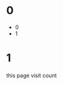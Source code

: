 # 0

- 0
- 1

# 1

<!-- ![](https://visit-counter.lisonge.workers.dev/?count_key=github.com/lisonge&balabala=9527) -->
this page visit count <img src="https://visit-counter.lisonge.workers.dev/?count_key=github.com%2Flisonge%2Fvisit-counter&svg_template=%3Csvg%0A++++++xmlns%3D%22http%3A%2F%2Fwww.w3.org%2F2000%2Fsvg%22%0A++++++%3Awidth%3D%2213+*+%28count+%2B+1+%2B+%27%27%29.length+%2B+5%22%0A++++++height%3D%2216%22%0A++++%3E%0A++++++%3Cg%3E%0A++++++++%3Ctext%0A++++++++++v-for%3D%22n+in+%28count+%2B+%27%27%29.length%22%0A++++++++++%3Akey%3D%22n%22%0A++++++++++style%3D%22font-size%3A+13px%22%0A++++++++++%3Ax%3D%22%0A++++++++++++%28n+-+1%29+*+13+%2B%0A++++++++++++%28%28count+%2B+%27%27%29.length+%3C+%28count+%2B+1+%2B+%27%27%29.length+%3F+13+%3A+0%29+%2B%0A++++++++++++5%0A++++++++++%22%0A++++++++++y%3D%2213%22%0A++++++++%3E%0A++++++++++%7B%7B+%28count+%2B+%22%22%29%5Bn+-+1%5D+%7D%7D%0A++++++++++%3Canimate%0A++++++++++++attributeName%3D%22y%22%0A++++++++++++from%3D%2213%22%0A++++++++++++to%3D%22-4%22%0A++++++++++++%3Abegin%3D%22%28%28count+%2B+%27%27%29.length+-+n%29+*+300+%2B+400+%2B+%27ms%27%22%0A++++++++++++dur%3D%22700ms%22%0A++++++++++++fill%3D%22freeze%22%0A++++++++++++v-if%3D%22%28count+%2B+%27%27%29%5Bn+-+1%5D+%21%3D+%28count+%2B+1+%2B+%27%27%29%5Bn+-+1%5D%22%0A++++++++++%2F%3E%0A++++++++%3C%2Ftext%3E%0A++++++++%3Ctext%0A++++++++++v-for%3D%22n+in+%28count+%2B+1+%2B+%27%27%29.length%22%0A++++++++++%3Akey%3D%22n%22%0A++++++++++style%3D%22font-size%3A+13px%22%0A++++++++++%3Ax%3D%22%28n+-+1%29+*+13+%2B+5%22%0A++++++++++y%3D%2230%22%0A++++++++%3E%0A++++++++++%7B%7B+%28count+%2B+1+%2B+%22%22%29%5Bn+-+1%5D+%7D%7D%0A++++++++++%3Canimate%0A++++++++++++attributeName%3D%22y%22%0A++++++++++++from%3D%2230%22%0A++++++++++++to%3D%2213%22%0A++++++++++++%3Abegin%3D%22%28%28count+%2B+%27%27%29.length+-+n%29+*+300+%2B+500+%2B+%27ms%27%22%0A++++++++++++dur%3D%22700ms%22%0A++++++++++++fill%3D%22freeze%22%0A++++++++++++v-if%3D%22%28count+%2B+%27%27%29%5Bn+-+1%5D+%21%3D+%28count+%2B+1+%2B+%27%27%29%5Bn+-+1%5D%22%0A++++++++++%2F%3E%0A++++++++%3C%2Ftext%3E%0A++++++%3C%2Fg%3E%0A++++%3C%2Fsvg%3E" alt="" width="44" height="16" />
